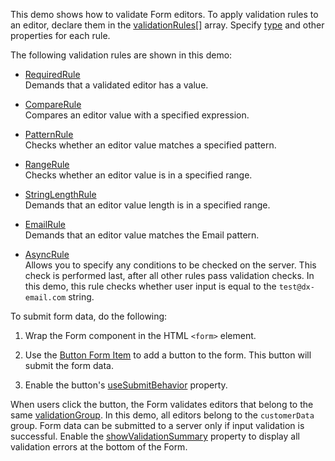 ﻿This demo shows how to validate Form editors. To apply validation rules to an editor, declare them in the [validationRules[]](/Documentation/ApiReference/UI_Components/dxValidator/Validation_Rules/) array. Specify [type](/Documentation/ApiReference/UI_Components/dxValidator/Validation_Rules/RequiredRule/#type) and other properties for each rule. 


The following validation rules are shown in this demo:  
- [RequiredRule](/Documentation/ApiReference/UI_Components/dxValidator/Validation_Rules/RequiredRule/)  
Demands that a validated editor has a value.

- [CompareRule](/Documentation/ApiReference/UI_Components/dxValidator/Validation_Rules/CompareRule/)    
Compares an editor value with a specified expression.

- [PatternRule](/Documentation/ApiReference/UI_Components/dxValidator/Validation_Rules/PatternRule/)    
Checks whether an editor value matches a specified pattern.

- [RangeRule](/Documentation/ApiReference/UI_Components/dxValidator/Validation_Rules/RangeRule/)    
Checks whether an editor value is in a specified range.

- [StringLengthRule](/Documentation/ApiReference/UI_Components/dxValidator/Validation_Rules/StringLengthRule/)  
Demands that an editor value length is in a specified range.

- [EmailRule](/Documentation/ApiReference/UI_Components/dxValidator/Validation_Rules/EmailRule/)    
Demands that an editor value matches the Email pattern.

- [AsyncRule](/Documentation/ApiReference/UI_Components/dxValidator/Validation_Rules/AsyncRule/)    
Allows you to specify any conditions to be checked on the server. This check is performed last, after all other rules pass validation checks. In this demo, this rule checks whether user input is equal to the `test@dx-email.com` string.

To submit form data, do the following:

1. Wrap the Form component in the HTML `<form>` element.

1. Use the [Button Form Item](/Documentation/ApiReference/UI_Components/dxForm/Item_Types/ButtonItem/) to add a button to the form. This button will submit the form data.

1. Enable the button's [useSubmitBehavior](/Documentation/ApiReference/UI_Components/dxButton/Configuration/#useSubmitBehavior) property.

When users click the button, the Form validates editors that belong to the same [validationGroup](/Documentation/ApiReference/UI_Components/dxForm/Configuration/#validationGroup). In this demo, all editors belong to the `customerData` group. Form data can be submitted to a server only if input validation is successful. Enable the [showValidationSummary](/Documentation/ApiReference/UI_Components/dxForm/Configuration/#showValidationSummary) property to display all validation errors at the bottom of the Form.


